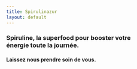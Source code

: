 ```yaml
---
title: Spirulinazur
layout: default
---
```


<div class="text-color">

  <h3> Spiruline,  la superfood pour booster votre <br> énergie toute la journée.</h3>

  <h4> Laissez nous prendre soin de vous. </h4>

</div>

<!---
<div style='display: flex;   flex-direction: row;'>

  <h6 class="discount-text"> <strong> 20% REDUCTION </strong> <em style='color: white;'>   au lancement pour les abonnés à la newsletter ! </em>   </h6>

</div>

-->


